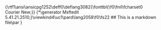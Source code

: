 {\rtf1\ansi\ansicpg1252\deff0\deflang3082{\fonttbl{\f0\fnil\fcharset0 Courier New;}}
{\*\generator Msftedit 5.41.21.2510;}\viewkind4\uc1\pard\lang2058\f0\fs22 ## This is a markdown file\par
}
 